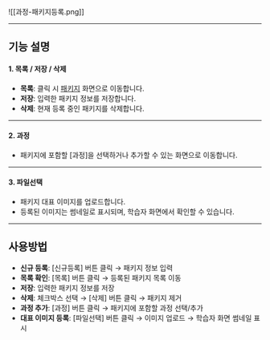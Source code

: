 
![[과정-패키지등록.png]]  

***
## 기능 설명  

#### 1. 목록 / 저장 / 삭제  
- **목록**: 클릭 시 [패키지](과정-패키지.md) 화면으로 이동합니다.  
- **저장**: 입력한 패키지 정보를 저장합니다.  
- **삭제**: 현재 등록 중인 패키지를 삭제합니다.  

***  
#### 2. 과정  
- 패키지에 포함할 [과정]을 선택하거나 추가할 수 있는 화면으로 이동합니다.  

***  
#### 3. 파일선택  
- 패키지 대표 이미지를 업로드합니다.  
- 등록된 이미지는 썸네일로 표시되며, 학습자 화면에서 확인할 수 있습니다.  

***  

## 사용방법  
- **신규 등록**: [신규등록] 버튼 클릭 → 패키지 정보 입력  
- **목록 확인**: [목록] 버튼 클릭 → 등록된 패키지 목록 이동  
- **저장**: 입력한 패키지 정보를 저장  
- **삭제**: 체크박스 선택 → [삭제] 버튼 클릭 → 패키지 제거  
- **과정 추가**: [과정] 버튼 클릭 → 패키지에 포함할 과정 선택/추가  
- **대표 이미지 등록**: [파일선택] 버튼 클릭 → 이미지 업로드 → 학습자 화면 썸네일 표시  
